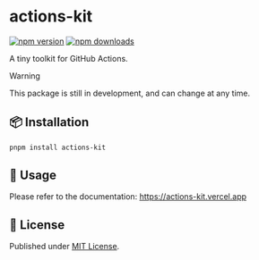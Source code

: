 # actions-kit

[![npm version][npm-version-src]][npm-version-href]
[![npm downloads][npm-downloads-src]][npm-downloads-href]

A tiny toolkit for GitHub Actions.

> [!WARNING]
> This package is still in development, and can change at any time.

## 📦 Installation

```bash
pnpm install actions-kit
```

## 🚀 Usage

Please refer to the documentation: https://actions-kit.vercel.app

## 📄 License

Published under [MIT License](./LICENSE).

[npm-version-src]: https://img.shields.io/npm/v/actions-kit?style=flat&colorA=18181B&colorB=4169E1
[npm-version-href]: https://npmjs.com/package/actions-kit
[npm-downloads-src]: https://img.shields.io/npm/dm/actions-kit?style=flat&colorA=18181B&colorB=4169E1
[npm-downloads-href]: https://npmjs.com/package/actions-kit
